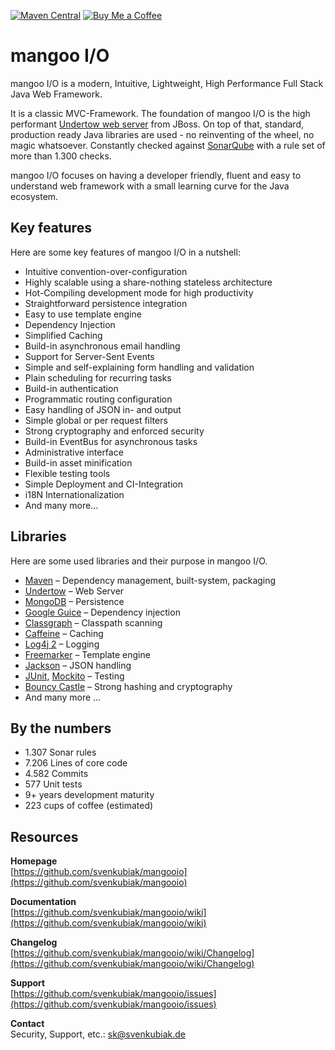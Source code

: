 [![Maven Central](https://maven-badges.herokuapp.com/maven-central/io.mangoo/mangooio/badge.svg?style=flat)](https://mvnrepository.com/artifact/io.mangoo/mangooio)
[![Buy Me a Coffee](https://img.shields.io/badge/Buy%20Me%20A%20Coffee-%F0%9F%8D%BA-yellow)](https://buymeacoffee.com/svenkubiak)

mangoo I/O
================

mangoo I/O is a modern, Intuitive, Lightweight, High Performance Full Stack Java Web Framework.

It is a classic MVC-Framework. The foundation of mangoo I/O is the high performant [Undertow web server](http://undertow.io/) from JBoss. On top of that, standard, production ready Java libraries are used - no reinventing of the wheel, no magic whatsoever. Constantly checked against [SonarQube](http://www.sonarqube.org/) with a rule set of more than 1.300 checks. 

mangoo I/O focuses on having a developer friendly, fluent and easy to understand web framework with a small learning curve for the Java ecosystem.

## Key features

Here are some key features of mangoo I/O in a nutshell:

* Intuitive convention-over-configuration
* Highly scalable using a share-nothing stateless architecture
* Hot-Compiling development mode for high productivity
* Straightforward persistence integration
* Easy to use template engine
* Dependency Injection
* Simplified Caching
* Build-in asynchronous email handling
* Support for Server-Sent Events
* Simple and self-explaining form handling and validation
* Plain scheduling for recurring tasks  
* Build-in authentication
* Programmatic routing configuration
* Easy handling of JSON in- and output
* Simple global or per request filters
* Strong cryptography and enforced security
* Build-in EventBus for asynchronous tasks
* Administrative interface
* Build-in asset minification
* Flexible testing tools
* Simple Deployment and CI-Integration
* i18N Internationalization
* And many more...

## Libraries

Here are some used libraries and their purpose in mangoo I/O.

* [Maven](https://maven.apache.org/) – Dependency management, built-system, packaging
* [Undertow](http://undertow.io/) – Web Server
* [MongoDB](https://www.mongodb.com/) – Persistence
* [Google Guice](https://github.com/google/guice) – Dependency injection
* [Classgraph](https://github.com/classgraph/classgraph) – Classpath scanning
* [Caffeine](https://github.com/ben-manes/caffeine) – Caching
* [Log4j 2](http://logging.apache.org/log4j/2.x/) – Logging
* [Freemarker](http://freemarker.org/) – Template engine
* [Jackson](https://github.com/FasterXML/jackson) – JSON handling
* [JUnit](http://junit.org/junit4/), [Mockito](http://site.mockito.org/) – Testing
* [Bouncy Castle](https://www.bouncycastle.org/) – Strong hashing and cryptography
* And many more …

## By the numbers

* 1.307 Sonar rules
* 7.206 Lines of core code
* 4.582 Commits
* 577 Unit tests
* 9+ years development maturity
* 223 cups of coffee (estimated)

## Resources

**Homepage**   
[https://github.com/svenkubiak/mangooio](https://github.com/svenkubiak/mangooio)

**Documentation**   
[https://github.com/svenkubiak/mangooio/wiki](https://github.com/svenkubiak/mangooio/wiki)  

**Changelog**   
[https://github.com/svenkubiak/mangooio/wiki/Changelog](https://github.com/svenkubiak/mangooio/wiki/Changelog)  

**Support**   
[https://github.com/svenkubiak/mangooio/issues](https://github.com/svenkubiak/mangooio/issues)  

**Contact**  
Security, Support, etc.: sk@svenkubiak.de
